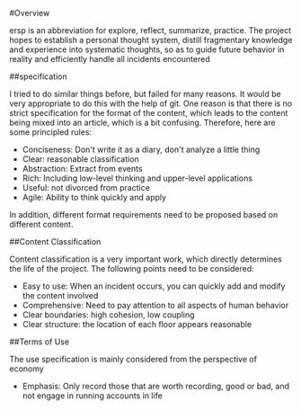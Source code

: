 #Overview

ersp is an abbreviation for explore, reflect, summarize, practice.
The project hopes to establish a personal thought system, distill fragmentary knowledge and experience into systematic thoughts, so as to guide future behavior in reality and efficiently handle all incidents encountered

##specification

I tried to do similar things before, but failed for many reasons. It would be very appropriate to do this with the help of git. One reason is that there is no strict specification for the format of the content, which leads to the content being mixed into an article, which is a bit confusing. Therefore, here are some principled rules:

- Conciseness: Don't write it as a diary, don't analyze a little thing
- Clear: reasonable classification
- Abstraction: Extract from events
- Rich: Including low-level thinking and upper-level applications
- Useful: not divorced from practice
- Agile: Ability to think quickly and apply

In addition, different format requirements need to be proposed based on different content.

##Content Classification

Content classification is a very important work, which directly determines the life of the project. The following points need to be considered:

- Easy to use: When an incident occurs, you can quickly add and modify the content involved
- Comprehensive: Need to pay attention to all aspects of human behavior
- Clear boundaries: high cohesion, low coupling
- Clear structure: the location of each floor appears reasonable

##Terms of Use

The use specification is mainly considered from the perspective of economy

- Emphasis: Only record those that are worth recording, good or bad, and not engage in running accounts in life